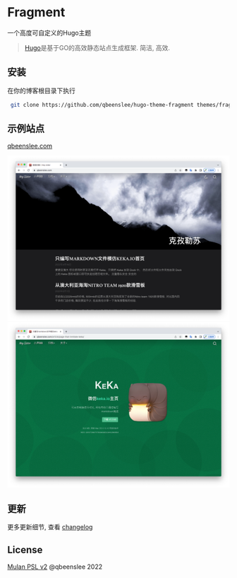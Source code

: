 # Fragment

一个高度可自定义的Hugo主题


>  [ Hugo](https://gohugo.io)是基于GO的高效静态站点生成框架. 简洁, 高效.

## 安装

在你的博客根目录下执行

``` sh
 git clone https://github.com/qbeenslee/hugo-theme-fragment themes/fragment
```

## 示例站点

[qbeenslee.com](https://qbeenslee.com)

<img src="https://raw.githubusercontent.com/qbeenslee/CDN/master/screenshot/2022/04-27/050638ecb-qbeenslee.homepage.png">
<img src="https://raw.githubusercontent.com/qbeenslee/CDN/master/screenshot/2022/04-27/050657c07-qbeenslee-article.png">


## 更新

更多更新细节, 查看 [changelog](CHANGELOG.md)

## License

[Mulan PSL v2](http://license.coscl.org.cn/MulanPSL2/index.html) @qbeenslee 2022
